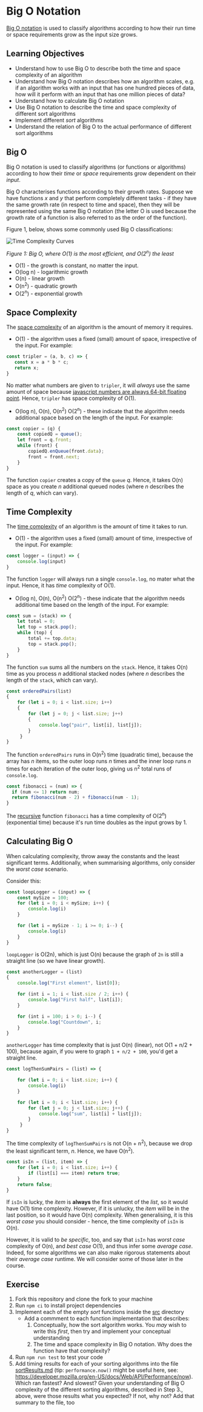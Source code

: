 # Big O Notation

[Big O notation](https://en.wikipedia.org/wiki/Big_O_notation) is used to classify algorithms according to how their run time or space requirements grow as the input size grows.

## Learning Objectives

- Understand how to use Big O to describe both the time and space complexity of an algorithm
- Understand how Big O notation describes how an algorithm scales, e.g. if an algorithm works with an input that has one hundred pieces of data, how will it perform with an input that has one million pieces of data?
- Understand how to calculate Big O notation
- Use Big O notation to describe the time and space complexity of different sort algorithms
- Implement different _sort_ algorithms
- Understand the relation of Big O to the actual performance of different sort algorithms

## Big O

Big O notation is used to classify algorithms (or functions or algorithms) according to how their _time_ or _space_ requirements grow dependent on their _input_.

Big O characterises functions according to their growth rates. Suppose we have functions _x_ and _y_ that perform completely different tasks -  if they have the same growth rate (in respect to time and space), then they will be represented using the same Big O notation (the letter O is used because the growth rate of a function is also referred to as the order of the function).

Figure 1, below, shows some commonly used Big O classifications:

![Time Complexity Curves](./assets/bigO.png)

_Figure 1: Big O, where O(1) is the most efficient, and O(2<sup>n</sup>) the least_

- O(1) - the growth is constant, no matter the input. 
- O(log n) - logarithmic growth
- O(n) - linear growth
- O(n<sup>2</sup>) - quadratic growth
- O(2<sup>n</sup>) - exponential growth

## Space Complexity

The [space complexity](https://en.wikipedia.org/wiki/Space_complexity) of an algorithm is the amount of memory it requires.

- O(1) - the algorithm uses a fixed (small) amount of space, irrespective of the input. For example:

```js
const tripler = (a, b, c) => {
   const x = a * b * c;
   return x;
}
```

No matter what numbers are given to `tripler`, it will _always_ use the same amount of space because [javascript numbers are always 64-bit floating point](https://www.w3schools.com/js/js_numbers.asp). Hence, `tripler` has space complexity of O(1).

- O(log n), O(n), O(n<sup>2</sup>) O(2<sup>n</sup>) - these indicate that the algorithm needs additional space based on the length of the input. For example:

```js
const copier = (q) {
    const copiedQ = queue();
    let front = q.front;
    while (front) {
        copiedQ.enQueue(front.data);
        front = front.next;
    }
}
```

The function `copier` creates a copy of the `queue` _q_. Hence, it takes O(n) space as you create _n_ additional queued nodes (where _n_ describes the length of _q_, which can vary).

## Time Complexity

The [time complexity](https://en.wikipedia.org/wiki/Time_complexity) of an algorithm is the amount of time it takes to run.

- O(1) - the algorithm uses a fixed (small) amount of time, irrespective of the input. For example:

```js
const logger = (input) => {
    console.log(input)
}
```

The function `logger` will always run a single `console.log`, no mater what the input. Hence, it has _time_ complexity of O(1).

- O(log n), O(n), O(n<sup>2</sup>) O(2<sup>n</sup>) - these indicate that the algorithm needs additional time based on the length of the input. For example:

```js
const sum = (stack) => {
    let total = 0;
    let top = stack.pop();
    while (top) {
        total += top.data;
        top = stack.pop();
    }
}
```

The function `sum` sums all the numbers on the `stack`. Hence, it takes O(n) time as you process _n_ additional stacked nodes (where _n_ describes the length of the `stack`, which can vary).

```js
const orderedPairs(list)
{
    for (let i = 0; i < list.size; i++)
    {
        for (let j = 0; j < list.size; j++)
        {
            console.log("pair", list[i], list[j]);
        }
     }
}
```

The function `orderedPairs` runs in O(n<sup>2</sup>) time (quadratic time), because the array has _n_ items, so the outer loop runs _n_ times and the inner loop runs _n_ times for each iteration of the outer loop, giving us n<sup>2</sup> total runs of `console.log`.

```js
const fibonacci = (num) => {
  if (num <= 1) return num;
  return fibonacci(num - 2) + fibonacci(num - 1);
}
```

The [recursive](https://www.cs.utah.edu/~germain/PPS/Topics/recursion.html) function `fibonacci` has a time complexity of O(2<sup>n</sup>) (exponential time) because it's run time doubles as the input grows by 1.

## Calculating Big O

When calculating complexity, throw away the constants and the least significant terms. Additionally, when summarising algorithms, only consider the _worst case_ scenario.

Consider this:

```js
const loopLogger = (input) => {
    const mySize = 100;
    for (let i = 0; i < mySize; i++) {
        console.log(i)
    }

    for (let i = mySize - 1; i >= 0; i--) {
        console.log(i)
    }
}
```

`loopLogger` is O(2n), which is just O(n) because the graph of `2n` is still a straight line (so we have linear growth).

```js
const anotherLogger = (list)
{
    console.log("First element", list[0]);

    for (int i = 1; i < list.size / 2; i++) {
        console.log("First half", list[i]);
    }

    for (int i = 100; i > 0; i--) {
        console.log("Countdown", i;
    }
}
```

`anotherLogger` has time complexity that is just O(n) (linear), not O(1 + n/2 + 100), because again, if you were to graph `1 + n/2 + 100`, you'd get a straight line.

```js
const logThenSumPairs = (list) => {

    for (let i = 0; i < list.size; i++) {
        console.log(i)
    }

    for (let i = 0; i < list.size; i++) {
        for (let j = 0; j < list.size; j++) {
            console.log("sum", list[i] + list[j]);
        }
     }
}
```

The time complexity of `logThenSumPairs` is not O(n + n<sup>2</sup>), because we drop the least significant term, _n_. Hence, we have O(n<sup>2</sup>).

```js
const isIn = (list, item) => {
    for (let i = 0; i < list.size; i++) {
        if (list[i] === item) return true;
    }
    return false;
}
```

If `isIn` is lucky, the _item_ is **always** the first element of the _list_, so it would have O(1) time complexity. However, if it is unlucky, the _item_ will be in the last position, so it would have O(n) complexity. When generalising, it is this _worst case_ you should consider - hence, the time complexity of `isIn` is O(n).

However, it is valid to _be specific_, too, and say that `isIn` has _worst case_ complexity of O(n), and _best case_ O(1), and thus infer some _average case_. Indeed, for some algorithms we can also make rigorous statements about their _average case_ runtime. We will consider some of those later in the course.

## Exercise

1. Fork this repository and clone the fork to your machine
2. Run `npm ci` to install project dependencies
3. Implement each of the empty _sort_ functions inside the [src](./src) directory
    - Add a commment to each function implementation that describes:
        1. Conceptually, how the sort algorithm works. You _may_ wish to write this _first_, then try and implement your conceptual understanding
        2. The time and space complexity in Big O notation. Why does the function have that complexity?
4. Run `npm run test` to test your code
5. Add timing results for each of your sorting algorithms into the file [sortResults.md](docs/sortResults.md) (tip: `performance.now()` might be useful here, see: https://developer.mozilla.org/en-US/docs/Web/API/Performance/now). Which ran fastest? And slowest? Given your understanding of Big O complexity of the different sorting algorithms, described in Step 3., above, were those results what you expected? If not, why not? Add that summary to the file, too
